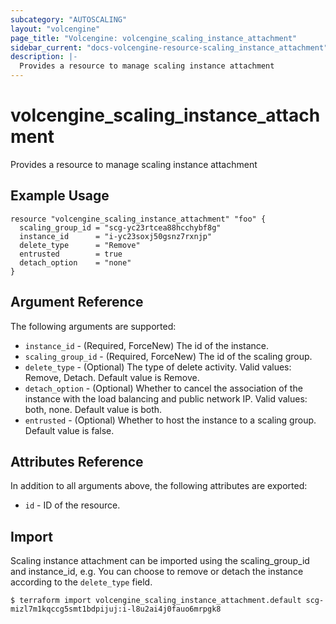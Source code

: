 ```yaml
---
subcategory: "AUTOSCALING"
layout: "volcengine"
page_title: "Volcengine: volcengine_scaling_instance_attachment"
sidebar_current: "docs-volcengine-resource-scaling_instance_attachment"
description: |-
  Provides a resource to manage scaling instance attachment
---
```

# volcengine_scaling_instance_attachment
Provides a resource to manage scaling instance attachment
## Example Usage
```hcl
resource "volcengine_scaling_instance_attachment" "foo" {
  scaling_group_id = "scg-yc23rtcea88hcchybf8g"
  instance_id      = "i-yc23soxj50gsnz7rxnjp"
  delete_type      = "Remove"
  entrusted        = true
  detach_option    = "none"
}
```
## Argument Reference
The following arguments are supported:
* `instance_id` - (Required, ForceNew) The id of the instance.
* `scaling_group_id` - (Required, ForceNew) The id of the scaling group.
* `delete_type` - (Optional) The type of delete activity. Valid values: Remove, Detach. Default value is Remove.
* `detach_option` - (Optional) Whether to cancel the association of the instance with the load balancing and public network IP. Valid values: both, none. Default value is both.
* `entrusted` - (Optional) Whether to host the instance to a scaling group. Default value is false.

## Attributes Reference
In addition to all arguments above, the following attributes are exported:
* `id` - ID of the resource.



## Import
Scaling instance attachment can be imported using the scaling_group_id and instance_id, e.g.
You can choose to remove or detach the instance according to the `delete_type` field.
```
$ terraform import volcengine_scaling_instance_attachment.default scg-mizl7m1kqccg5smt1bdpijuj:i-l8u2ai4j0fauo6mrpgk8
```


